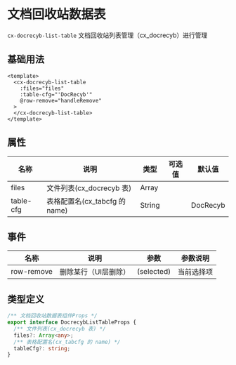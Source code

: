 # 文档回收站数据表

`cx-docrecyb-list-table` 文档回收站列表管理（cx_docrecyb）进行管理

## 基础用法

```vue
<template>
  <cx-docrecyb-list-table
    :files="files"
    :table-cfg="'DocRecyb'"
    @row-remove="handleRemove"
  >
  </cx-docrecyb-list-table>
</template>
```

## 属性

| 名称 | 说明 | 类型 | 可选值 | 默认值 |
| --- | ---- | ---- | ----- | ----- |
| files | 文件列表(cx_docrecyb 表) | Array | | |
| table-cfg | 表格配置名(cx_tabcfg 的 name) | String | | DocRecyb |

## 事件

| 名称 | 说明 | 参数 | 参数说明 |
| ---- | --- | ---- | ----- |
| row-remove | 删除某行（UI层删除） | (selected) | 当前选择项 |

## 类型定义

```ts
/** 文档回收站数据表组件Props */
export interface DocrecybListTableProps {
  /** 文件列表(cx_docrecyb 表) */
  files?: Array<any>;
  /** 表格配置名(cx_tabcfg 的 name) */
  tableCfg?: string;
} 